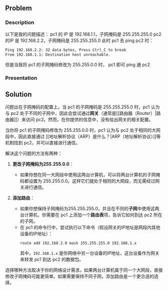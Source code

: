 ## Problem
### Description
以下是我的问题描述：
pc1 的 IP 是 192.168.1.1，子网掩码是 255.255.255.0 
pc2 的IP 是 192.168.2.2，子网掩码是 255.255.255.0 
此时 pc1 去 ping pc2 时： 
```bash
Ping 192.168.2.2: 32 data bytes, Press Ctrl_C to break 
From 192.168.1.1: Destination host unreachable.
```
 但是当我将 pc1 的子网掩码修改为 255.255.0.0 时， pc1 即可 ping 通 pc2
### Presentation

## Solution
问题出在子网掩码的配置上。当 pc1 的子网掩码是 255.255.255.0 时，pc1 认为与 pc2 处于不同的子网中，因此会尝试通过**网关**（通常是[[路由器（Router）|路由器]]）来访问 pc2。然而，在你提供的信息中，没有给出网关的相关配置。

当你将 pc1 的子网掩码修改为 255.255.0.0 时，pc1 认为与 pc2 处于相同的大网段中，因此直接通过 [[地址解析协议（ARP）是什么？|ARP（地址解析协议）]]等机制找到 pc2，并可以直接进行通信。

解决这个问题的方法有两种：

1. **更改子网掩码为255.255.0.0**：
   - 如果你想在同一大网段中使用这两台计算机，可以将两台计算机的子网掩码都设置为 255.255.0.0。这样它们就处于相同的大网段，而无需经过网关进行通信。

2. **添加路由**：
   - 如果你想保持子网掩码为255.255.255.0，并且在不同的**子网**中使用这两台计算机，你需要在 pc1 上添加一个**路由表**项，告诉它如何到达 pc2 所在的子网。
   - 在 pc1 的命令行中，尝试执行以下命令（假设网关的IP地址是网段内其他设备的IP地址）：
     ```
     route add 192.168.2.0 mask 255.255.255.0 192.168.1.x
     ```
     其中，`192.168.1.x` 是你网络中另一台设备的IP地址，这台设备作为网关来转发 pc1 到达 pc2 的数据包。

选择哪种方法取决于你的网络设计需求。如果两台计算机属于同一个大网段，直接修改子网掩码可能更简单。如果需要保持不同子网，添加路由是一个更合适的选择。
